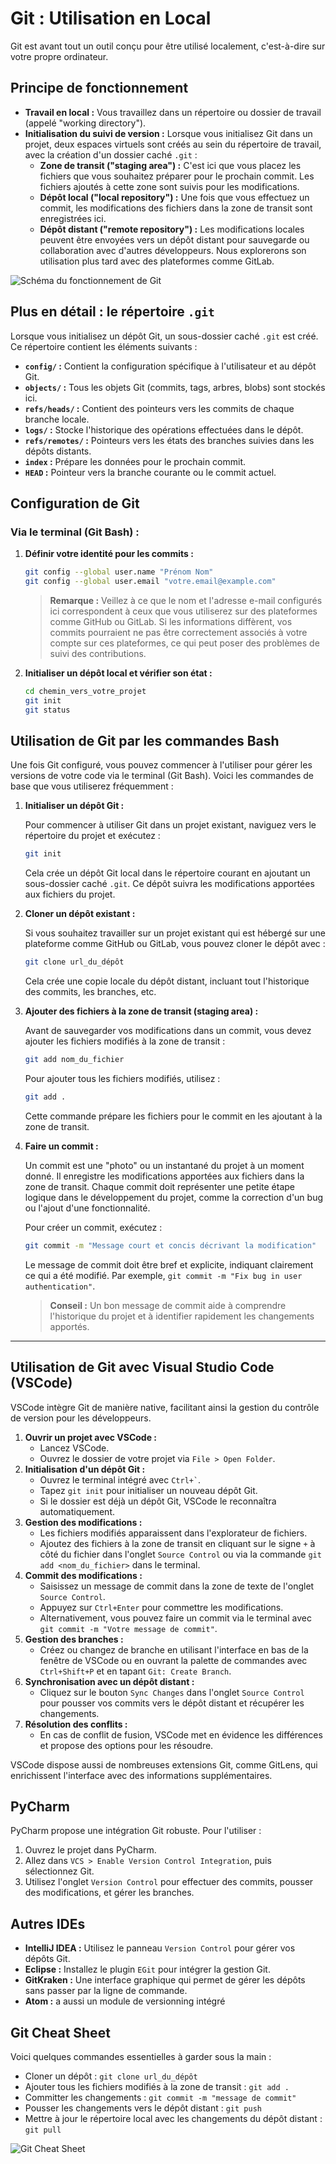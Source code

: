 # Git : Utilisation en Local

Git est avant tout un outil conçu pour être utilisé localement, c'est-à-dire sur votre propre ordinateur.

## Principe de fonctionnement

- **Travail en local :** Vous travaillez dans un répertoire ou dossier de travail (appelé "working directory").
- **Initialisation du suivi de version :** Lorsque vous initialisez Git dans un projet, deux espaces virtuels sont créés au sein du répertoire de travail, avec la création d'un dossier caché `.git` :
  - **Zone de transit ("staging area") :** C'est ici que vous placez les fichiers que vous souhaitez préparer pour le prochain commit. Les fichiers ajoutés à cette zone sont suivis pour les modifications.
  - **Dépôt local ("local repository") :** Une fois que vous effectuez un commit, les modifications des fichiers dans la zone de transit sont enregistrées ici.
  - **Dépôt distant ("remote repository") :** Les modifications locales peuvent être envoyées vers un dépôt distant pour sauvegarde ou collaboration avec d'autres développeurs. Nous explorerons son utilisation plus tard avec des plateformes comme GitLab.

![Schéma du fonctionnement de Git](image/local_remote.png)

## Plus en détail : le répertoire `.git`

Lorsque vous initialisez un dépôt Git, un sous-dossier caché `.git` est créé. Ce répertoire contient les éléments suivants :

- **`config/` :** Contient la configuration spécifique à l'utilisateur et au dépôt Git.
- **`objects/` :** Tous les objets Git (commits, tags, arbres, blobs) sont stockés ici.
- **`refs/heads/` :** Contient des pointeurs vers les commits de chaque branche locale.
- **`logs/` :** Stocke l'historique des opérations effectuées dans le dépôt.
- **`refs/remotes/` :** Pointeurs vers les états des branches suivies dans les dépôts distants.
- **`index` :** Prépare les données pour le prochain commit.
- **`HEAD` :** Pointeur vers la branche courante ou le commit actuel.

## Configuration de Git

### Via le terminal (Git Bash) :

1. **Définir votre identité pour les commits :**

   ```bash
   git config --global user.name "Prénom Nom"
   git config --global user.email "votre.email@example.com"
   ```

   > **Remarque :** Veillez à ce que le nom et l'adresse e-mail configurés ici correspondent à ceux que vous utiliserez sur des plateformes comme GitHub ou GitLab. Si les informations diffèrent, vos commits pourraient ne pas être correctement associés à votre compte sur ces plateformes, ce qui peut poser des problèmes de suivi des contributions.

2. **Initialiser un dépôt local et vérifier son état :**

   ```bash
   cd chemin_vers_votre_projet
   git init
   git status
   ```

## Utilisation de Git par les commandes Bash

Une fois Git configuré, vous pouvez commencer à l'utiliser pour gérer les versions de votre code via le terminal (Git Bash). Voici les commandes de base que vous utiliserez fréquemment :

1. **Initialiser un dépôt Git :**

   Pour commencer à utiliser Git dans un projet existant, naviguez vers le répertoire du projet et exécutez :

   ```bash
   git init
   ```

   Cela crée un dépôt Git local dans le répertoire courant en ajoutant un sous-dossier caché `.git`. Ce dépôt suivra les modifications apportées aux fichiers du projet.

2. **Cloner un dépôt existant :**

   Si vous souhaitez travailler sur un projet existant qui est hébergé sur une plateforme comme GitHub ou GitLab, vous pouvez cloner le dépôt avec :

   ```bash
   git clone url_du_dépôt
   ```

   Cela crée une copie locale du dépôt distant, incluant tout l'historique des commits, les branches, etc.

3. **Ajouter des fichiers à la zone de transit (staging area) :**

   Avant de sauvegarder vos modifications dans un commit, vous devez ajouter les fichiers modifiés à la zone de transit :

   ```bash
   git add nom_du_fichier
   ```

   Pour ajouter tous les fichiers modifiés, utilisez :

   ```bash
   git add .
   ```

   Cette commande prépare les fichiers pour le commit en les ajoutant à la zone de transit.

4. **Faire un commit :**

   Un commit est une "photo" ou un instantané du projet à un moment donné. Il enregistre les modifications apportées aux fichiers dans la zone de transit. Chaque commit doit représenter une petite étape logique dans le développement du projet, comme la correction d'un bug ou l'ajout d'une fonctionnalité.

   Pour créer un commit, exécutez :

   ```bash
   git commit -m "Message court et concis décrivant la modification"
   ```

   Le message de commit doit être bref et explicite, indiquant clairement ce qui a été modifié. Par exemple, `git commit -m "Fix bug in user authentication"`.

   > **Conseil :** Un bon message de commit aide à comprendre l'historique du projet et à identifier rapidement les changements apportés.

---

## Utilisation de Git avec Visual Studio Code (VSCode)

VSCode intègre Git de manière native, facilitant ainsi la gestion du contrôle de version pour les développeurs.

1. **Ouvrir un projet avec VSCode :**
   - Lancez VSCode.
   - Ouvrez le dossier de votre projet via `File > Open Folder`.
2. **Initialisation d'un dépôt Git :**
   - Ouvrez le terminal intégré avec `` Ctrl+` ``.
   - Tapez `git init` pour initialiser un nouveau dépôt Git.
   - Si le dossier est déjà un dépôt Git, VSCode le reconnaîtra automatiquement.
3. **Gestion des modifications :**
   - Les fichiers modifiés apparaissent dans l'explorateur de fichiers.
   - Ajoutez des fichiers à la zone de transit en cliquant sur le signe `+` à côté du fichier dans l'onglet `Source Control` ou via la commande `git add <nom_du_fichier>` dans le terminal.
4. **Commit des modifications :**
   - Saisissez un message de commit dans la zone de texte de l'onglet `Source Control`.
   - Appuyez sur `Ctrl+Enter` pour commettre les modifications.
   - Alternativement, vous pouvez faire un commit via le terminal avec `git commit -m "Votre message de commit"`.
5. **Gestion des branches :**
   - Créez ou changez de branche en utilisant l'interface en bas de la fenêtre de VSCode ou en ouvrant la palette de commandes avec `Ctrl+Shift+P` et en tapant `Git: Create Branch`.
6. **Synchronisation avec un dépôt distant :**
   - Cliquez sur le bouton `Sync Changes` dans l'onglet `Source Control` pour pousser vos commits vers le dépôt distant et récupérer les changements.
7. **Résolution des conflits :**
   - En cas de conflit de fusion, VSCode met en évidence les différences et propose des options pour les résoudre.

VSCode dispose aussi de nombreuses extensions Git, comme GitLens, qui enrichissent l'interface avec des informations supplémentaires.

## PyCharm

PyCharm propose une intégration Git robuste. Pour l'utiliser :

1. Ouvrez le projet dans PyCharm.
2. Allez dans `VCS > Enable Version Control Integration`, puis sélectionnez Git.
3. Utilisez l'onglet `Version Control` pour effectuer des commits, pousser des modifications, et gérer les branches.

## Autres IDEs

- **IntelliJ IDEA :** Utilisez le panneau `Version Control` pour gérer vos dépôts Git.
- **Eclipse :** Installez le plugin `EGit` pour intégrer la gestion Git.
- **GitKraken :** Une interface graphique qui permet de gérer les dépôts sans passer par la ligne de commande.
- **Atom :** a aussi un module de versionning intégré

## Git Cheat Sheet

Voici quelques commandes essentielles à garder sous la main :

- Cloner un dépôt : `git clone url_du_dépôt`
- Ajouter tous les fichiers modifiés à la zone de transit : `git add .`
- Committer les changements : `git commit -m "message de commit"`
- Pousser les changements vers le dépôt distant : `git push`
- Mettre à jour le répertoire local avec les changements du dépôt distant : `git pull`

![Git Cheat Sheet](image/git_cheat_sheet.png)






